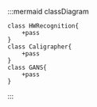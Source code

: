 :::mermaid
classDiagram

    class HWRecognition{
        +pass
    }
    class Caligrapher{
        +pass
    }
    class GANS{
        +pass
    }
:::